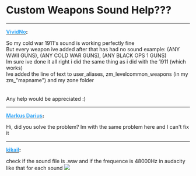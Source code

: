 # Custom Weapons Sound Help???


---
<strong><span style="text-decoration: underline"><span style="color:#34a7f9;">VividNo</span></span>:</strong>

<p>So my cold war 1911&#39;s sound is working perfectly fine<br />But every weapon ive added after that has had no sound example: (ANY WWII GUNS), (ANY COLD WAR GUNS), (ANY BLACK OPS 1 GUNS)<br />Im sure ive done it all right i did the same thing as i did with the 1911 (which works)<br />Ive added the line of text to user_aliases, zm_levelcommon_weapons (in my zm_&quot;mapname&quot;) and my zone folder<br /><br /><br />Any help would be appreciated :)</p>

---
<strong><span style="text-decoration: underline"><span style="color:#34a7f9;">Markus Darius</span></span>:</strong>

<p>Hi, did you solve the problem? Im with the same problem here and I can&#39;t fix it</p>

---
<strong><span style="text-decoration: underline"><span style="color:#34a7f9;">kikail</span></span>:</strong>

<p>check if the sound file is .wav and if the frequence is 48000Hz in audacity like that for each sound <img src="1259"></p>
